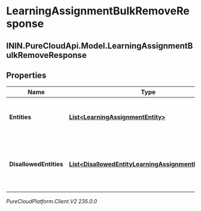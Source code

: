 # LearningAssignmentBulkRemoveResponse

## ININ.PureCloudApi.Model.LearningAssignmentBulkRemoveResponse

## Properties

|Name | Type | Description | Notes|
|------------ | ------------- | ------------- | -------------|
| **Entities** | [**List&lt;LearningAssignmentEntity&gt;**](LearningAssignmentEntity) | The learning assignments that were removed successfully | [optional] |
| **DisallowedEntities** | [**List&lt;DisallowedEntityLearningAssignmentReference&gt;**](DisallowedEntityLearningAssignmentReference) | The learning assignments that were not removed due to missing permissions | [optional] |



_PureCloudPlatform.Client.V2 235.0.0_
